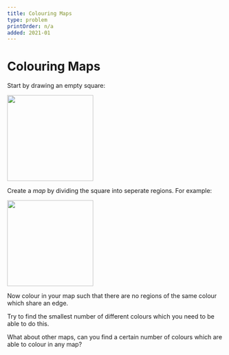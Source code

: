 ```yaml
---
title: Colouring Maps
type: problem
printOrder: n/a
added: 2021-01
---
```


# Colouring Maps

Start by drawing an empty square:

<img src="../../colouring-maps-1.png" width=200>

Create a *map* by dividing the square into seperate regions. For example:

<img src="../../colouring-maps-2.png" width=200>

Now colour in your map such that there are no regions of the same colour which share an edge.

Try to find the smallest number of different colours which you need to be able to do this.

What about other maps, can you find a certain number of colours which are able to colour in any map?
